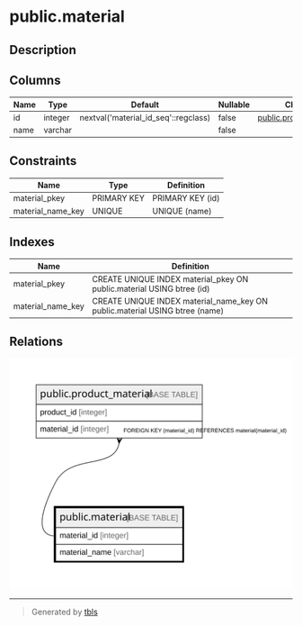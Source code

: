 # public.material

## Description

## Columns

| Name | Type | Default | Nullable | Children | Parents | Comment |
| ---- | ---- | ------- | -------- | -------- | ------- | ------- |
| id | integer | nextval('material_id_seq'::regclass) | false | [public.product_material](public.product_material.md) |  |  |
| name | varchar |  | false |  |  |  |

## Constraints

| Name | Type | Definition |
| ---- | ---- | ---------- |
| material_pkey | PRIMARY KEY | PRIMARY KEY (id) |
| material_name_key | UNIQUE | UNIQUE (name) |

## Indexes

| Name | Definition |
| ---- | ---------- |
| material_pkey | CREATE UNIQUE INDEX material_pkey ON public.material USING btree (id) |
| material_name_key | CREATE UNIQUE INDEX material_name_key ON public.material USING btree (name) |

## Relations

![er](public.material.svg)

---

> Generated by [tbls](https://github.com/k1LoW/tbls)
